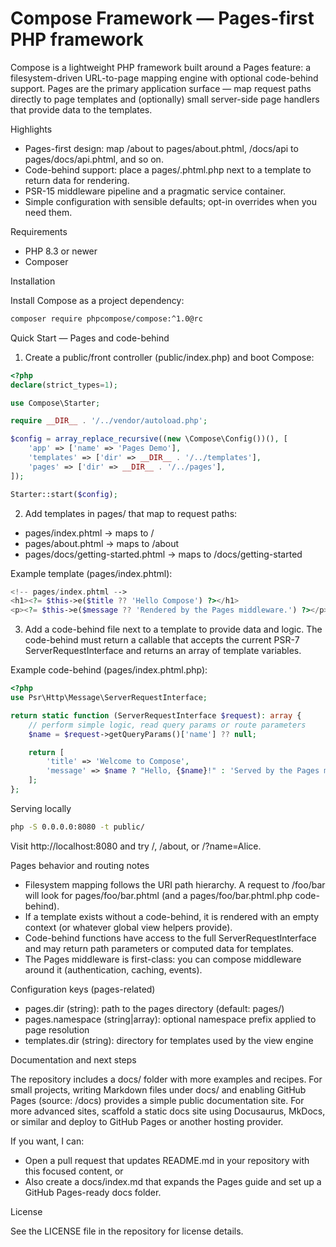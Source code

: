 # Compose Framework — Pages-first PHP framework

Compose is a lightweight PHP framework built around a Pages feature: a filesystem-driven URL-to-page mapping engine with optional code-behind support. Pages are the primary application surface — map request paths directly to page templates and (optionally) small server-side page handlers that provide data to the templates.

Highlights

- Pages-first design: map /about to pages/about.phtml, /docs/api to pages/docs/api.phtml, and so on.
- Code-behind support: place a pages/<name>.phtml.php next to a template to return data for rendering.
- PSR-15 middleware pipeline and a pragmatic service container.
- Simple configuration with sensible defaults; opt-in overrides when you need them.

Requirements

- PHP 8.3 or newer
- Composer

Installation

Install Compose as a project dependency:

```bash
composer require phpcompose/compose:^1.0@rc
```

Quick Start — Pages and code-behind

1. Create a public/front controller (public/index.php) and boot Compose:

```php
<?php
declare(strict_types=1);

use Compose\Starter;

require __DIR__ . '/../vendor/autoload.php';

$config = array_replace_recursive((new \Compose\Config())(), [
    'app' => ['name' => 'Pages Demo'],
    'templates' => ['dir' => __DIR__ . '/../templates'],
    'pages' => ['dir' => __DIR__ . '/../pages'],
]);

Starter::start($config);
```

2. Add templates in pages/ that map to request paths:

- pages/index.phtml -> maps to /
- pages/about.phtml -> maps to /about
- pages/docs/getting-started.phtml -> maps to /docs/getting-started

Example template (pages/index.phtml):

```php
<!-- pages/index.phtml -->
<h1><?= $this->e($title ?? 'Hello Compose') ?></h1>
<p><?= $this->e($message ?? 'Rendered by the Pages middleware.') ?></p>
```

3. Add a code-behind file next to a template to provide data and logic. The code-behind must return a callable that accepts the current PSR-7 ServerRequestInterface and returns an array of template variables.

Example code-behind (pages/index.phtml.php):

```php
<?php
use Psr\Http\Message\ServerRequestInterface;

return static function (ServerRequestInterface $request): array {
    // perform simple logic, read query params or route parameters
    $name = $request->getQueryParams()['name'] ?? null;

    return [
        'title' => 'Welcome to Compose',
        'message' => $name ? "Hello, {$name}!" : 'Served by the Pages middleware with code-behind.',
    ];
};
```

Serving locally

```bash
php -S 0.0.0.0:8080 -t public/
```

Visit http://localhost:8080 and try /, /about, or /?name=Alice.

Pages behavior and routing notes

- Filesystem mapping follows the URI path hierarchy. A request to /foo/bar will look for pages/foo/bar.phtml (and a pages/foo/bar.phtml.php code-behind).
- If a template exists without a code-behind, it is rendered with an empty context (or whatever global view helpers provide).
- Code-behind functions have access to the full ServerRequestInterface and may return path parameters or computed data for templates.
- The Pages middleware is first-class: you can compose middleware around it (authentication, caching, events).

Configuration keys (pages-related)

- pages.dir (string): path to the pages directory (default: pages/)
- pages.namespace (string|array): optional namespace prefix applied to page resolution
- templates.dir (string): directory for templates used by the view engine

Documentation and next steps

The repository includes a docs/ folder with more examples and recipes. For small projects, writing Markdown files under docs/ and enabling GitHub Pages (source: /docs) provides a simple public documentation site. For more advanced sites, scaffold a static docs site using Docusaurus, MkDocs, or similar and deploy to GitHub Pages or another hosting provider.

If you want, I can:
- Open a pull request that updates README.md in your repository with this focused content, or
- Also create a docs/index.md that expands the Pages guide and set up a GitHub Pages-ready docs folder.

License

See the LICENSE file in the repository for license details.
